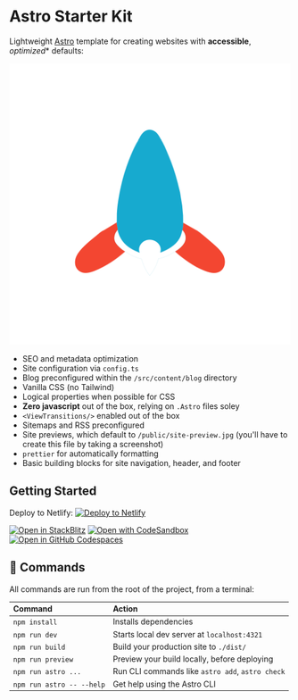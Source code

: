 # Astro Starter Kit
Lightweight [Astro](https://astro.build) template for creating websites with **accessible**, *optimized** defaults:

![logo](public/favicon.svg)

* SEO and metadata optimization
* Site configuration via `config.ts`
* Blog preconfigured within the `/src/content/blog` directory
* Vanilla CSS (no Tailwind)
* Logical properties when possible for CSS
* **Zero javascript** out of the box, relying on `.Astro` files soley
* `<ViewTransitions/>` enabled out of the box
* Sitemaps and RSS preconfigured
* Site previews, which default to `/public/site-preview.jpg` (you'll have to create this file by taking a screenshot)
* `prettier` for automatically formatting
* Basic building blocks for site navigation, header, and footer

## Getting Started
Deploy to Netlify:
[![Deploy to Netlify](https://www.netlify.com/img/deploy/button.svg)](https://app.netlify.com/start/deploy?repository=https://github.com/srsgores/astro-starter?NODE_VERSION=18)

[![Open in StackBlitz](https://developer.stackblitz.com/img/open_in_stackblitz.svg)](https://stackblitz.com/github/srsgores/astro-starter/tree/latest/examples/sane)
[![Open with CodeSandbox](https://assets.codesandbox.io/github/button-edit-lime.svg)](https://codesandbox.io/p/sandbox/github/srsgores/astro-starter/tree/latest/examples/sane)
[![Open in GitHub Codespaces](https://github.com/codespaces/badge.svg)](https://codespaces.new/srsgores/astro-starter?devcontainer_path=.devcontainer/sane/devcontainer.json)

## 🧞 Commands

All commands are run from the root of the project, from a terminal:

| Command                   | Action                                           |
| :------------------------ | :----------------------------------------------- |
| `npm install`             | Installs dependencies                            |
| `npm run dev`             | Starts local dev server at `localhost:4321`      |
| `npm run build`           | Build your production site to `./dist/`          |
| `npm run preview`         | Preview your build locally, before deploying     |
| `npm run astro ...`       | Run CLI commands like `astro add`, `astro check` |
| `npm run astro -- --help` | Get help using the Astro CLI                     |